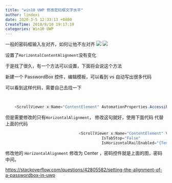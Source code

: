 ```yaml
---
title: "win10 UWP 修改密码框文字水平"
author: lindexi
date: 2020-3-5 12:33:13 +0800
CreateTime: 2018/8/10 19:17:19
categories: Win10 UWP
---
```


一般的密码框输入左对齐，如何让他不左对齐
![](http://image.acmx.xyz/AwCCAwMAItoFAMV%2BBQA28wYAAQAEAK4%2BAQBmQwIAaOgJAOjZ%2F2017315175218.jpg)
![](http://image.acmx.xyz/AwCCAwMAItoFAMV%2BBQA28wYAAQAEAK4%2BAQBmQwIAaOgJAOjZ%2F2017315175617.jpg)

<!--more-->


<!-- CreateTime:2018/8/10 19:17:19 -->


<div id="toc"></div>
<!-- csdn -->

设置了`HorizontalContentAlignment`没有变化

于是找了很久，有一个方法可以设置，下面将会说这个方法

新建一个 PasswordBox 控件，编辑模板，可以看到 vs 自动写出很多代码

可以看到这样代码，需要自己去找一下


```csharp
    
    
    <ScrollViewer x:Name="ContentElement" AutomationProperties.AccessibilityView="Raw" HorizontalScrollMode="{TemplateBinding ScrollViewer.HorizontalScrollMode}" HorizontalScrollBarVisibility="{TemplateBinding ScrollViewer.HorizontalScrollBarVisibility}" IsTabStop="False" IsHorizontalRailEnabled="{TemplateBinding ScrollViewer.IsHorizontalRailEnabled}" IsVerticalRailEnabled="{TemplateBinding ScrollViewer.IsVerticalRailEnabled}" Margin="{TemplateBinding BorderThickness}" Padding="{TemplateBinding Padding}" Grid.Row="1" VerticalScrollBarVisibility="{TemplateBinding ScrollViewer.VerticalScrollBarVisibility}" VerticalScrollMode="{TemplateBinding ScrollViewer.VerticalScrollMode}" ZoomMode="Disabled"/>
```
但是需要修改的只有`HorizontalAlignment`，
修改这句就好，使用下面代码 代替上面的代码


```csharp
                                <ScrollViewer x:Name="ContentElement" VerticalAlignment="Center" HorizontalAlignment="Stretch" AutomationProperties.AccessibilityView="Raw" HorizontalScrollMode="{TemplateBinding ScrollViewer.HorizontalScrollMode}" HorizontalScrollBarVisibility="{TemplateBinding ScrollViewer.HorizontalScrollBarVisibility}" 
                                          IsTabStop="False" 
                                          IsHorizontalRailEnabled="{TemplateBinding ScrollViewer.IsHorizontalRailEnabled}" IsVerticalRailEnabled="{TemplateBinding ScrollViewer.IsVerticalRailEnabled}" Margin="{TemplateBinding BorderThickness}" Padding="{TemplateBinding Padding}" Grid.Row="1" VerticalScrollBarVisibility="{TemplateBinding ScrollViewer.VerticalScrollBarVisibility}" VerticalScrollMode="{TemplateBinding ScrollViewer.VerticalScrollMode}" ZoomMode="Disabled"/>

```

修改他的 `HorizontalAlignment` 修改为 Center ，密码控件就是上面的图，密码中间。

https://stackoverflow.com/questions/42805582/setting-the-alignment-of-a-passwordbox-in-uwp


